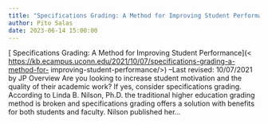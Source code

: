 ```yaml
---
title: "Specifications Grading: A Method for Improving Student Performance"
author: Pito Salas
date: 2023-06-14 15:00:00
---
```



[ Specifications Grading: A Method for Improving Student Performance](<
https://kb.ecampus.uconn.edu/2021/10/07/specifications-grading-a-method-for-
improving-student-performance/>) –Last revised: 10/07/2021 by JP Overview Are
you looking to increase student motivation and the quality of their academic
work? If yes, consider specifications grading. According to Linda B. Nilson,
Ph.D. the traditional higher education grading method is broken and
specifications grading offers a solution with benefits for both students and
faculty. Nilson published her…


